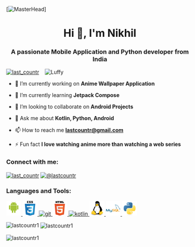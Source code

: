 [![MasterHead](https://blogger.googleusercontent.com/img/b/R29vZ2xl/AVvXsEgo6ZZHuns-ra6qXugYhDCL8KrlOdpFLNlTAfc0UE9n48b7N-BWfRO4Ex0uCvT2ydIacdZPZLtAElzhj_d79-Aunwv92r0INgvjH_PDLfeWzs7j4ZfVbMshwYW9lOemdUQz8nr0YE3L-MDyggFpnB4_UDBpUyQcsDH_yQ6Mrcn8t_vQiYSUFBhIiS2S/s1600/Android-IO22AndroidDevRecap_Header.png)]
<h1 align="center">Hi 👋, I'm Nikhil</h1>
<h3 align="center">A passionate Mobile Application and Python developer from India</h3>
<img align="right" alt="Luffy" width="400" src="https://cdn.dribbble.com/users/1162077/screenshots/3848914/programmer.gif">
<p align="left"> <a href="https://twitter.com/last_countr" target="blank"><img src="https://img.shields.io/twitter/follow/last_countr?logo=twitter&style=for-the-badge" alt="last_countr" /></a> </p>

- 🔭 I’m currently working on **Anime Wallpaper Application**

- 🌱 I’m currently learning **Jetpack Compose**

- 👯 I’m looking to collaborate on **Android Projects**

- 💬 Ask me about **Kotlin, Python, Android**

- 📫 How to reach me **lastcountr@gmail.com**

- ⚡ Fun fact **I love watching anime more than watching a web series**

<h3 align="left">Connect with me:</h3>
<p align="left">
<a href="https://twitter.com/last_countr" target="blank"><img align="center" src="https://raw.githubusercontent.com/rahuldkjain/github-profile-readme-generator/master/src/images/icons/Social/twitter.svg" alt="last_countr" height="30" width="40" /></a>
<a href="https://hashnode.com/@lastcountr" target="blank"><img align="center" src="https://raw.githubusercontent.com/rahuldkjain/github-profile-readme-generator/master/src/images/icons/Social/hashnode.svg" alt="@lastcountr" height="30" width="40" /></a>
</p>

<h3 align="left">Languages and Tools:</h3>
<p align="left"> <a href="https://developer.android.com" target="_blank" rel="noreferrer"> <img src="https://raw.githubusercontent.com/devicons/devicon/master/icons/android/android-original-wordmark.svg" alt="android" width="40" height="40"/> </a> <a href="https://www.w3schools.com/css/" target="_blank" rel="noreferrer"> <img src="https://raw.githubusercontent.com/devicons/devicon/master/icons/css3/css3-original-wordmark.svg" alt="css3" width="40" height="40"/> </a> <a href="https://git-scm.com/" target="_blank" rel="noreferrer"> <img src="https://www.vectorlogo.zone/logos/git-scm/git-scm-icon.svg" alt="git" width="40" height="40"/> </a> <a href="https://www.w3.org/html/" target="_blank" rel="noreferrer"> <img src="https://raw.githubusercontent.com/devicons/devicon/master/icons/html5/html5-original-wordmark.svg" alt="html5" width="40" height="40"/> </a> <a href="https://kotlinlang.org" target="_blank" rel="noreferrer"> <img src="https://www.vectorlogo.zone/logos/kotlinlang/kotlinlang-icon.svg" alt="kotlin" width="40" height="40"/> </a> <a href="https://www.linux.org/" target="_blank" rel="noreferrer"> <img src="https://raw.githubusercontent.com/devicons/devicon/master/icons/linux/linux-original.svg" alt="linux" width="40" height="40"/> </a> <a href="https://www.mysql.com/" target="_blank" rel="noreferrer"> <img src="https://raw.githubusercontent.com/devicons/devicon/master/icons/mysql/mysql-original-wordmark.svg" alt="mysql" width="40" height="40"/> </a> <a href="https://www.python.org" target="_blank" rel="noreferrer"> <img src="https://raw.githubusercontent.com/devicons/devicon/master/icons/python/python-original.svg" alt="python" width="40" height="40"/> </a> </p>

<p><img align="left" src="https://github-readme-stats.vercel.app/api/top-langs?username=lastcountr1&show_icons=true&locale=en&layout=compact" alt="lastcountr1" /></p>

<p>&nbsp;<img align="center" src="https://github-readme-stats.vercel.app/api?username=lastcountr1&show_icons=true&locale=en" alt="lastcountr1" /></p>

<p><img align="center" src="https://github-readme-streak-stats.herokuapp.com/?user=lastcountr1&" alt="lastcountr1" /></p>
